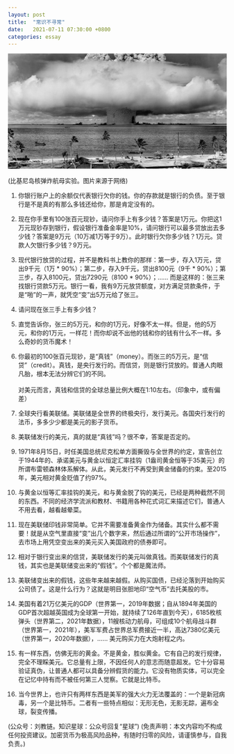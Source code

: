```yaml
---
layout: post
title:  "常识不寻常"
date:   2021-07-11 07:30:00 +0800
categories: essay
---
```


![](/images/2021/20210711.jpg)

(比基尼岛核弹炸航母实验。图片来源于网络)

1. 你银行账户上的余额仅代表银行欠你的钱。你的存款就是银行的负债。至于银行是不是真的有那么多钱还给你，那是肯定没有的。

2. 现在你手里有100张百元现钞，请问你手上有多少钱？答案是1万元。你把这1万元现钞存到银行，假设银行准备金率是10%，请问银行可以最多贷放出去多少钱？答案是9万元（10万减1万等于9万）。此时银行欠你多少钱？1万元。贷款人欠银行多少钱？9万元。

3. 现代银行放贷的过程，并不是教科书上教你的那样：第一步，存入1万元，贷出9千元（1万 * 90%）；第二步，存入9千元，贷出8100元（9千 * 90%）；第三步，存入8100元，贷出7290元（8100 * 90%）；…… 而是这样的：张三来找银行贷款5万元。银行一看，我有9万元放贷额度，对方满足贷款条件，于是“啪”的一声，就凭空“变”出5万元给了张三。

4. 请问现在张三手上有多少钱？

5. 直觉告诉你，张三的5万元，和你的1万元，好像不太一样。但是，他的5万元，和你的1万元，一样花！而你却说不出他的钱和你的钱有什么不一样。多么奇妙的货币魔术！

6. 你最初的100张百元现钞，是“真钱”（money）。而张三的5万元，是“信贷”（credit）。真钱，是央行发行的。而信贷，则是银行贷放的。普通人肉眼凡胎，根本无法分辨它们的不同。\
\
对美元而言，真钱和信贷的全球总量比例大概在1:10左右。（印象中，或有偏差）

7. 全球央行看美联储。美联储是全世界的终极央行，发行美元。各国央行发行的法币，多多少少都是美元的影子货币。

8. 美联储发行的美元，真的就是“真钱”吗？很不幸，答案是否定的。

9. 1971年8月15日，时任美国总统尼克松单方面撕毁与全世界的约定，宣告创立于1944年的、承诺美元与黄金以恒定汇率挂钩（1盎司黄金恒等于35美元）的所谓布雷顿森林体系解体。从此，美元发行不再受到黄金储备的约束。至2015年，美元相对黄金贬值了约97%。

10. 与黄金以恒等汇率挂钩的美元，和与黄金脱了钩的美元，已经是两种截然不同的东西。不同的经济学流派和教材、书籍用各种花式词汇来描述它们，普通人不用去看，越看越晕菜。

11. 现在美联储印钱非常简单。它并不需要准备黄金作为储备。其实什么都不需要！就是从空气里直接“变”出几个数字来，然后通过所谓的“公开市场操作”，去市场上用凭空变出来的美元买入美国政府的债券即可。

12. 相对于银行变出来的信贷，美联储发行的美元叫做真钱。而美联储发行的真钱，其实也是美联储变出来的“假钱”。个个都是魔法师。

13. 美联储变出来的假钱，这些年来越来越假。从购买国债，已经沦落到开始购买公司债了。这是什么行为？这就是明目张胆地印“空气币”去托美股的市。

14. 美国有着21万亿美元的GDP（世界第一，2019年数据；自从1894年美国的GDP首次超越英国成为全球第一开始，就持续了126年直到今天），6185枚核弹头（世界第二，2021年数据），11艘核动力航母，可组成10个航母战斗群（世界第一，2021年），美军军费占世界总军费接近一半，高达7380亿美元（世界第一，2020年数据），…… 美元购买力在大炮射程之内。

15. 有一样东西，仿佛无形的黄金。不是黄金，胜似黄金。它有自己的发行规律，完全不理睬美元。它总量有上限，不因任何人的意志而随意超发。它十分容易验证真伪，让普通人都可以具备分辨假货的能力。它没有物质实体，可以完全在记忆中持有而不被任何第三人觉察。它就是比特币。

16. 当今世界上，也许只有两样东西是美军的强大火力无法覆盖的：一个是新冠病毒，另一个是比特币。二者有一些特点相似：无形无色，无影无踪，遍布全球，裂变传播。

(公众号：刘教链。知识星球：公众号回复“星球”)
(免责声明：本文内容均不构成任何投资建议。加密货币为极高风险品种，有随时归零的风险，请谨慎参与，自我负责。)
